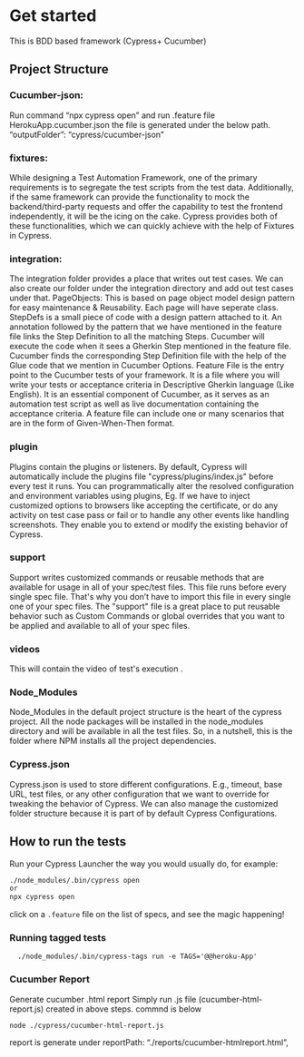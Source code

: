 # Get started

This is BDD based framework (Cypress+ Cucumber)

## Project Structure
### Cucumber-json: 
Run command “npx cypress open” and run .feature file HerokuApp.cucumber.json the file is generated under the below path.
“outputFolder”: “cypress/cucumber-json”

### fixtures:

While designing a Test Automation Framework, one of the primary requirements is to segregate the test scripts from the test data. Additionally, if the same framework can provide the functionality to mock the backend/third-party requests and offer the capability to test the frontend independently, it will be the icing on the cake. Cypress provides both of these functionalities, which we can quickly achieve with the help of Fixtures in Cypress.

### integration:
The integration folder provides a place that writes out test cases. We can also create our folder under the integration directory and add out test cases under that.
PageObjects: This is based on page object model design pattern for easy maintenance & Reusability. Each page will have seperate class.
StepDefs is a small piece of code with a design pattern attached to it. An annotation followed by the pattern that we have mentioned in the feature file links the Step Definition to all the matching Steps. Cucumber will execute the code when it sees a Gherkin Step mentioned in the feature file. Cucumber finds the corresponding Step Definition file with the help of the Glue code that we mention in Cucumber Options.
Feature File is the entry point to the Cucumber tests of your framework. It is a file where you will write your tests or acceptance criteria in Descriptive Gherkin language (Like English). It is an essential component of Cucumber, as it serves as an automation test script as well as live documentation containing the acceptance criteria. A feature file can include one or many scenarios that are in the form of Given-When-Then format.

### plugin
Plugins contain the plugins or listeners. By default, Cypress will automatically include the plugins file "cypress/plugins/index.js" before every test it runs. You can programmatically alter the resolved configuration and environment variables using plugins, Eg. If we have to inject customized options to browsers like accepting the certificate, or do any activity on test case pass or fail or to handle any other events like handling screenshots. They enable you to extend or modify the existing behavior of Cypress.


### support
Support writes customized commands or reusable methods that are available for usage in all of your spec/test files. This file runs before every single spec file. That's why you don’t have to import this file in every single one of your spec files.  The "support" file is a great place to put reusable behavior such as Custom Commands or global overrides that you want to be applied and available to all of your spec files.

### videos
This will contain the video of test's execution .

### Node_Modules 
Node_Modules in the default project structure is the heart of the cypress project. All the node packages will be installed in the node_modules directory and will be available in all the test files. So, in a nutshell, this is the folder where NPM installs all the project dependencies.

### Cypress.json 
Cypress.json is used to store different configurations. E.g., timeout, base URL, test files, or any other configuration that we want to override for tweaking the behavior of Cypress. We can also manage the customized folder structure because it is part of by default Cypress Configurations.

## How to run the tests

Run your Cypress Launcher the way you would usually do, for example:

```bash
./node_modules/.bin/cypress open
or
npx cypress open
```

click on a `.feature` file on the list of specs, and see the magic happening!

### Running tagged tests

```shell
  ./node_modules/.bin/cypress-tags run -e TAGS='@@heroku-App'
```

### Cucumber Report

Generate cucumber .html report
Simply run .js file (cucumber-html-report.js) created in above steps. commnd is below
```shell
node ./cypress/cucumber-html-report.js
```
report is generate under reportPath: “./reports/cucumber-htmlreport.html”,
